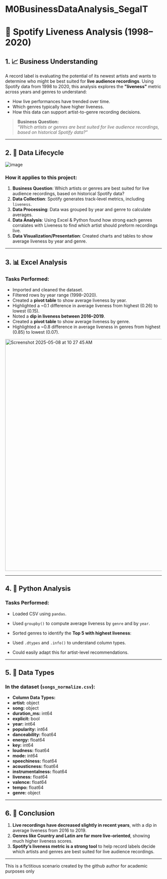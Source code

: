 # M0BusinessDataAnalysis_SegalT
# 🎵 Spotify Liveness Analysis (1998–2020)

## 1. 📈 Business Understanding

A record label is evaluating the potential of its newest artists and wants to determine who might be best suited for **live audience recordings**. Using Spotify data from 1998 to 2020, this analysis explores the **"liveness"** metric across years and genres to understand:

- How live performances have trended over time.
- Which genres typically have higher liveness.
- How this data can support artist-to-genre recording decisions.

> **Business Question:**  
> *“Which artists or genres are best suited for live audience recordings, based on historical Spotify data?”*

---

## 2. 🔄 Data Lifecycle

![image](https://github.com/user-attachments/assets/830c8392-d719-462c-8d8e-9bfcbdba1abb)


### How it applies to this project:

1. **Business Question**: Which artists or genres are best suited for live audience recordings, based on historical Spotify data?
2. **Data Collection**: Spotify generates track-level metrics, including `liveness`.
3. **Data Processing**: Data was grouped by year and genre to calculate averages.
4. **Data Analysis**: Using Excel & Python found how strong each genres corralates with Liveness to find which artist should preform recordings live.
5. **Data Visualization/Presentation**: Created charts and tables to show average liveness by year and genre.

---

## 3. 📊 Excel Analysis

### Tasks Performed:
- Imported and cleaned the dataset.
- Filtered rows by year range (1998–2020).
- Created a **pivot table** to show average liveness by year.
- Highlighted a ~0.1 difference in average liveness from highest (0.26) to lowest (0.15).
- Noted a **dip in liveness between 2016–2019**.
- Created a **pivot table** to show average liveness by genre.
- Highlighted a ~0.8 difference in average liveness in genres from highest (0.85) to lowest (0.07).
<img width="745" alt="Screenshot 2025-05-08 at 10 27 45 AM" src="https://github.com/user-attachments/assets/b3a8262f-4391-4a2a-a02b-bb9bca0d9f47" />

---

## 4. 🐍 Python Analysis

### Tasks Performed:
- Loaded CSV using `pandas`.
- Used `groupby()` to compute average liveness by `genre` and by `year`.
- Sorted genres to identify the **Top 5 with highest liveness**:


  
- Used `.dtypes` and `.info()` to understand column types.
- Could easily adapt this for artist-level recommendations.

---

## 5. 🧬 Data Types

### In the dataset (`songs_normalize.csv`):

- **Column Data Types:**
- **artist:**               object
- **song:**                 object
- **duration_ms:**           int64
- **explicit:**               bool
- **year:**                  int64
- **popularity:**            int64
- **danceability:**        float64
- **energy:**              float64
- **key:**                   int64
- **loudness:**            float64
- **mode:**                  int64
- **speechiness:**         float64
- **acousticness:**        float64
- **instrumentalness:**    float64
- **liveness:**            float64
- **valence:**             float64
- **tempo:**               float64
- **genre:**                object

---

## 6. 🧠 Conclusion

1. **Live recordings have decreased slightly in recent years**, with a dip in average liveness from 2016 to 2019.
2. **Genres like Country and Latin are far more live-oriented**, showing much higher liveness scores.
3. **Spotify’s liveness metric is a strong tool** to help record labels decide which artists and genres are best suited for live audience recordings.

---

This is a fictitious scenario
created by the github author for academic purposes only
